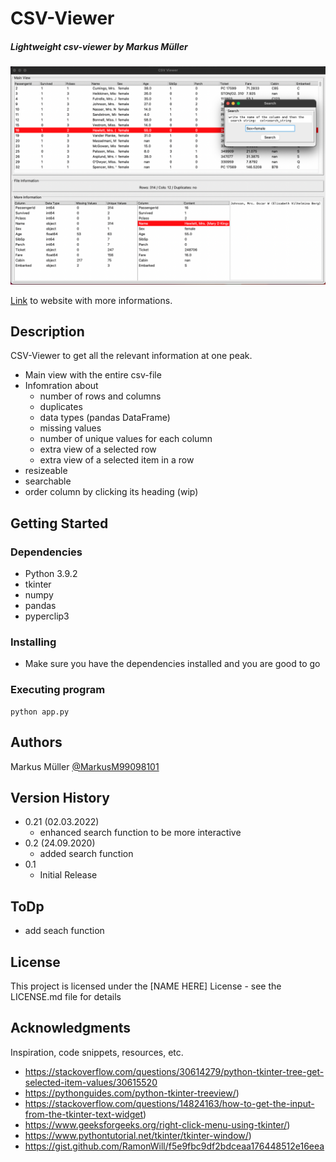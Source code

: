 # CSV-Viewer
##### Lightweight csv-viewer by Markus Müller

![screenshot](images/example.png)

<a href="https://markusmueller-ds.github.io/portfolio/csv_viewer.html">Link</a> to website with more informations.

## Description

CSV-Viewer to get all the relevant information at one peak.
- Main view with the entire csv-file
- Infomration about
    - number of rows and columns
    - duplicates
    - data types (pandas DataFrame)
    - missing values
    - number of unique values for each column
    - extra view of a selected row
    - extra view of a selected item in a row
- resizeable
- searchable
- order column by clicking its heading (wip)

## Getting Started

### Dependencies

* Python 3.9.2
* tkinter
* numpy
* pandas
* pyperclip3

### Installing

* Make sure you have the dependencies installed and you are good to go

### Executing program

```
python app.py
```

## Authors

Markus Müller
[@MarkusM99098101](https://twitter.com/MarkusM99098101)

## Version History
* 0.21 (02.03.2022)
    * enhanced search function to be more interactive
* 0.2 (24.09.2020)
    * added search function
* 0.1
    * Initial Release

## ToDp

* add seach function

## License

This project is licensed under the [NAME HERE] License - see the LICENSE.md file for details

## Acknowledgments

Inspiration, code snippets, resources, etc.
* https://stackoverflow.com/questions/30614279/python-tkinter-tree-get-selected-item-values/30615520
* https://pythonguides.com/python-tkinter-treeview/)
* https://stackoverflow.com/questions/14824163/how-to-get-the-input-from-the-tkinter-text-widget)
* https://www.geeksforgeeks.org/right-click-menu-using-tkinter/)
* https://www.pythontutorial.net/tkinter/tkinter-window/)
* https://gist.github.com/RamonWill/f5e9fbc9df2bdceaa176448512e16eea
